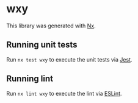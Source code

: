 # wxy

This library was generated with [Nx](https://nx.dev).

## Running unit tests

Run `nx test wxy` to execute the unit tests via [Jest](https://jestjs.io).

## Running lint

Run `nx lint wxy` to execute the lint via [ESLint](https://eslint.org/).
